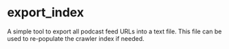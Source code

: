 # export_index

A simple tool to export all podcast feed URLs into a text file. This file can be used to re-populate the crawler index if needed.
